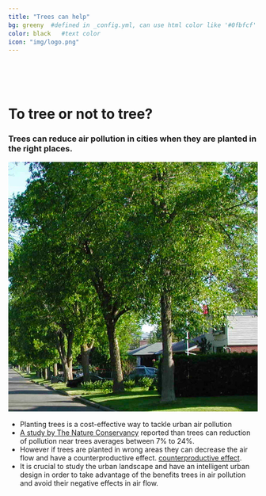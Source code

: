 ```yaml
---
title: "Trees can help"
bg: greeny  #defined in _config.yml, can use html color like '#0fbfcf'
color: black   #text color
icon: "img/logo.png"
---
```


<br/>
<br/>
<br/>

# **To tree or not to tree?**

### Trees can reduce air pollution in cities when they are planted in the right places.

<div class="post-container">                    
    <div class="post-thumb_right"><img src=" img/trees_city.jpeg" alt="pollution"/></div>
    <div class="post-content_right">
        <p>
        <ul>
        <li> Planting trees is a cost-effective way to tackle urban air pollution  </li>
        <li> <a href="https://thought-leadership-production.s3.amazonaws.com/2016/10/28/17/17/50/0615788b-8eaf-4b4f-a02a-8819c68278ef/20160825_PHA_Report_FINAL.pdf">A study by The Nature Conservancy</a> reported than trees can reduction of pollution near trees averages between 7% to 24%.</li>
        <li>However if trees are planted in wrong areas they can decrease the air flow and have a counterproductive effect. <a href="https://www.sciencedirect.com/science/article/pii/S1618866716303740">counterproductive effect</a>.</li>
        <li>It is crucial to study the urban landscape and have an intelligent urban design in order to take advantage of the benefits trees in air pollution and avoid their negative effects in air flow.</li>
        </ul>
        </p>

   </div>
</div>


<br/>
<br/>
<br/>